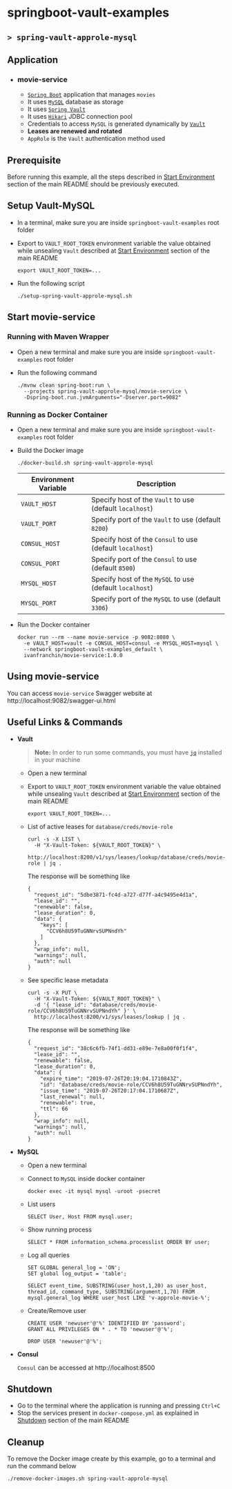 # springboot-vault-examples
## `> spring-vault-approle-mysql`

## Application

- ### movie-service

  - [`Spring Boot`](https://docs.spring.io/spring-boot/docs/current/reference/htmlsingle/) application that manages `movies`
  - It uses [`MySQL`](https://www.mysql.com/) database as storage
  - It uses [`Spring Vault`](https://docs.spring.io/spring-vault/docs/2.1.3.RELEASE/reference/html/#_document_structure)
  - It uses [`Hikari`](https://github.com/brettwooldridge/HikariCP) JDBC connection pool
  - Credentials to access `MySQL` is generated dynamically by [`Vault`](https://www.vaultproject.io)
  - **Leases are renewed and rotated**
  - `AppRole` is the `Vault` authentication method used

## Prerequisite

Before running this example, all the steps described in [Start Environment](https://github.com/ivangfr/springboot-vault-examples#start-environment) section of the main README should be previously executed.

## Setup Vault-MySQL

- In a terminal, make sure you are inside `springboot-vault-examples` root folder
  
- Export to `VAULT_ROOT_TOKEN` environment variable the value obtained while unsealing `Vault` described at [Start Environment](https://github.com/ivangfr/springboot-vault-examples#start-environment) section of the main README
  ```
  export VAULT_ROOT_TOKEN=...
  ```

- Run the following script
  ```
  ./setup-spring-vault-approle-mysql.sh
  ```

## Start movie-service

### Running with Maven Wrapper

- Open a new terminal and make sure you are inside `springboot-vault-examples` root folder

- Run the following command
  ```
  ./mvnw clean spring-boot:run \
    --projects spring-vault-approle-mysql/movie-service \
    -Dspring-boot.run.jvmArguments="-Dserver.port=9082"
  ```

### Running as Docker Container

- Open a new terminal and make sure you are inside `springboot-vault-examples` root folder
  
- Build the Docker image
  ```
  ./docker-build.sh spring-vault-approle-mysql
  ```
  | Environment Variable | Description                                               |
  |----------------------|-----------------------------------------------------------|
  | `VAULT_HOST`         | Specify host of the `Vault` to use (default `localhost`)  |
  | `VAULT_PORT`         | Specify port of the `Vault` to use (default `8200`)       |
  | `CONSUL_HOST`        | Specify host of the `Consul` to use (default `localhost`) |
  | `CONSUL_PORT`        | Specify port of the `Consul` to use (default `8500`)      |
  | `MYSQL_HOST`         | Specify host of the `MySQL` to use (default `localhost`)  |
  | `MYSQL_PORT`         | Specify port of the `MySQL` to use (default `3306`)       |

- Run the Docker container
  ```
  docker run --rm --name movie-service -p 9082:8080 \
    -e VAULT_HOST=vault -e CONSUL_HOST=consul -e MYSQL_HOST=mysql \
    --network springboot-vault-examples_default \
    ivanfranchin/movie-service:1.0.0
  ```

## Using movie-service

You can access `movie-service` Swagger website at http://localhost:9082/swagger-ui.html

## Useful Links & Commands

- **Vault**

  > **Note:** In order to run some commands, you must have [`jq`](https://stedolan.github.io/jq) installed in your machine

  - Open a new terminal
    
  - Export to `VAULT_ROOT_TOKEN` environment variable the value obtained while unsealing `Vault` described at [Start Environment](https://github.com/ivangfr/springboot-vault-examples#start-environment) section of the main README
    ```
    export VAULT_ROOT_TOKEN=...
    ```

  - List of active leases for `database/creds/movie-role`
    ```
    curl -s -X LIST \
      -H "X-Vault-Token: ${VAULT_ROOT_TOKEN}" \
      http://localhost:8200/v1/sys/leases/lookup/database/creds/movie-role | jq .
    ```
     
    The response will be something like
    ```
    {
      "request_id": "5dbe3871-fc4d-a727-d77f-a4c9495e4d1a",
      "lease_id": "",
      "renewable": false,
      "lease_duration": 0,
      "data": {
        "keys": [
          "CCV6h8U59TuGNNrvSUPNndYh"
        ]
      },
      "wrap_info": null,
      "warnings": null,
      "auth": null
    }
    ```

  - See specific lease metadata
    ```
    curl -s -X PUT \
      -H "X-Vault-Token: ${VAULT_ROOT_TOKEN}" \
      -d '{ "lease_id": "database/creds/movie-role/CCV6h8U59TuGNNrvSUPNndYh" }' \
      http://localhost:8200/v1/sys/leases/lookup | jq .
    ```
     
    The response will be something like
    ```
    {
      "request_id": "38c6c6fb-74f1-dd31-e89e-7e8a00f0f1f4",
      "lease_id": "",
      "renewable": false,
      "lease_duration": 0,
      "data": {
        "expire_time": "2019-07-26T20:19:04.1710843Z",
        "id": "database/creds/movie-role/CCV6h8U59TuGNNrvSUPNndYh",
        "issue_time": "2019-07-26T20:17:04.1710687Z",
        "last_renewal": null,
        "renewable": true,
        "ttl": 66
      },
      "wrap_info": null,
      "warnings": null,
      "auth": null
    }
    ```

- **MySQL**

  - Open a new terminal

  - Connect to `MySQL` inside docker container
    ```
    docker exec -it mysql mysql -uroot -psecret
    ```

  - List users
    ```
    SELECT User, Host FROM mysql.user;
    ```

  - Show running process
    ```
    SELECT * FROM information_schema.processlist ORDER BY user;
    ```

  - Log all queries
    ```
    SET GLOBAL general_log = 'ON';
    SET global log_output = 'table';
    
    SELECT event_time, SUBSTRING(user_host,1,20) as user_host, thread_id, command_type, SUBSTRING(argument,1,70) FROM mysql.general_log WHERE user_host LIKE 'v-approle-movie-%';
    ```

  - Create/Remove user
    ```
    CREATE USER 'newuser'@'%' IDENTIFIED BY 'password';
    GRANT ALL PRIVILEGES ON * . * TO 'newuser'@'%';
    
    DROP USER 'newuser'@'%';
    ```

- **Consul**

  `Consul` can be accessed at http://localhost:8500

## Shutdown

- Go to the terminal where the application is running and pressing `Ctrl+C`
- Stop the services present in `docker-compose.yml` as explained in [Shutdown](https://github.com/ivangfr/springboot-vault-examples#shutdown) section of the main README

## Cleanup

To remove the Docker image create by this example, go to a terminal and run the command below
```
./remove-docker-images.sh spring-vault-approle-mysql
```
